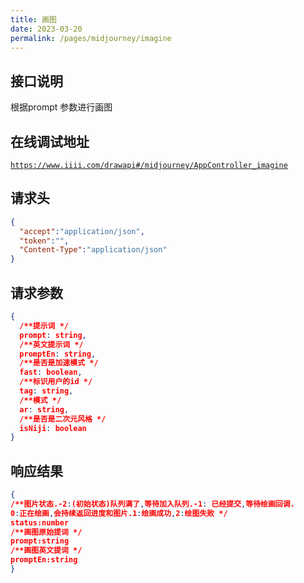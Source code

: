 ```yaml
---
title: 画图
date: 2023-03-20
permalink: /pages/midjourney/imagine
---
```


## 接口说明

  根据prompt 参数进行画图
<!-- <Badge type="tip" text="POST" /> `https://www.iiii.com/midjourney/imagine` -->

## 在线调试地址 

<a href='https://www.iiii.com/drawapi#/midjourney/AppController_imagine'>`https://www.iiii.com/drawapi#/midjourney/AppController_imagine`</a>

## 请求头

```JSON
{
  "accept":"application/json",
  "token":"",
  "Content-Type":"application/json"
}
```

## 请求参数

```JSON
{
  /**提示词 */
  prompt: string,
  /**英文提示词 */
  promptEn: string,
  /**是否是加速模式 */
  fast: boolean,
  /**标识用户的id */
  tag: string,
  /**模式 */
  ar: string,
  /**是否是二次元风格 */
  isNiji: boolean
}
```

## 响应结果

```JSON
{
/**图片状态.-2:(初始状态)队列满了,等待加入队列.-1: 已经提交,等待绘画回调.
0:正在绘画,会持续返回进度和图片.1:绘画成功,2:绘图失败 */
status:number
/**画图原始提词 */
prompt:string
/**画图英文提词 */
promptEn:string
}
```
